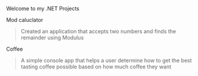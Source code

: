 Welcome to my .NET Projects

Mod caluclator
> Created an application that accepts two numbers and finds the remainder using Modulus 

Coffee
>A simple console app that helps a user determine how to get the best tasting coffee possible based on how much coffee they want